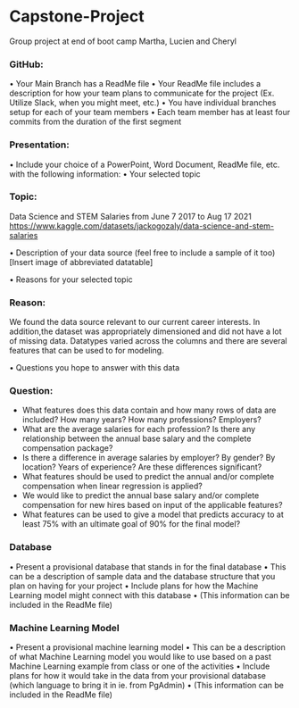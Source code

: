 # Capstone-Project
Group project at end of boot camp
Martha, Lucien and Cheryl

### GitHub:
•	Your Main Branch has a ReadMe file
•	Your ReadMe file includes a description for how your team plans to communicate for the project (Ex. Utilize Slack, when you might meet, etc.)
•	You have individual branches setup for each of your team members
•	Each team member has at least four commits from the duration of the first segment

### Presentation:
•	Include your choice of a PowerPoint, Word Document, ReadMe file, etc. with the following information:
•	Your selected topic

### Topic: 
Data Science and STEM Salaries from June 7 2017 to Aug 17 2021
  https://www.kaggle.com/datasets/jackogozaly/data-science-and-stem-salaries

•	Description of your data source (feel free to include a sample of it too)
[Insert image of abbreviated datatable]

•	Reasons for your selected topic

### Reason: 
We found the data source relevant to our current career interests.  In addition,the dataset was appropriately dimensioned and did not have a lot of missing data.  Datatypes varied across the columns and there are several features that can be used to for modeling.  

•	Questions you hope to answer with this data
### Question: 

- What features does this data contain and how many rows of data are included?  How many years? How many professions? Employers?
- What are the average salaries for each profession?  Is there any relationship between the annual base salary and the complete compensation package? 
- Is there a difference in average salaries by employer? By gender? By location? Years of experience?  Are these differences significant?
- What features should be used to predict the annual and/or complete compensation when linear regression is applied?  
- We would like to predict the annual base salary and/or complete compensation for new hires based on input of the applicable features? 
- What features can be used to give a model that predicts accuracy to at least 75% with an ultimate goal of 90% for the final model?

### Database
•	Present a provisional database that stands in for the final database
•	This can be a description of sample data and the database structure that you plan on having for your project
•	Include plans for how the Machine Learning model might connect with this database
•	(This information can be included in the ReadMe file)

### Machine Learning Model
•	Present a provisional machine learning model
•	This can be a description of what Machine Learning model you would like to use based on a past Machine Learning example from class or one of the activities
•	Include plans for how it would take in the data from your provisional database (which language to bring it in ie. from PgAdmin)
•	(This information can be included in the ReadMe file)


